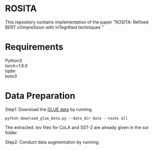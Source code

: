 ROSITA
========
This repository contains implementation of the paper "ROSITA: Refined BERT cOmpreSsion with InTegrAted techniques
"

Requirements
========
Python3 <br />
torch=1.6.0 <br />
tqdm <br />
boto3 <br />

Data Preparation
========
Step1: Download the [GLUE data](https://gluebenchmark.com/tasks) by running 
```
python download_glue_data.py --data_dir data --tasks all
```
The extracted .tsv files for CoLA and SST-2 are already given in the `dat` folder.

Step2: Conduct data augmentation by running:
